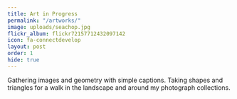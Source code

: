 ```yaml
---
title: Art in Progress
permalink: "/artworks/"
image: uploads/seachop.jpg
flickr_album: flickr72157712432097142
icon: fa-connectdevelop
layout: post
order: 1
hide: true
---
```


Gathering images and geometry with simple captions. Taking shapes and triangles for a walk in the landscape and around my photograph collections.
